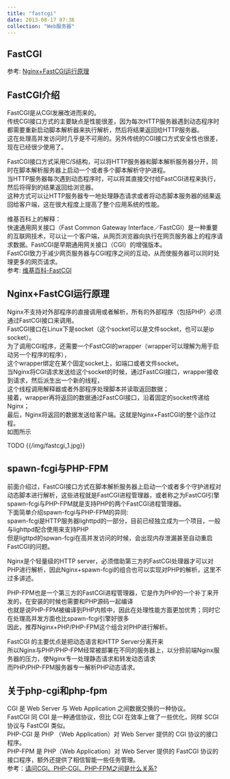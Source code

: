 ```yaml
---
title: "fastcgi"
date: 2013-08-17 07:36
collection: "Web服务器"
---
```



## FastCGI ##

参考: [Nginx+FastCGI运行原理](http://book.51cto.com/art/201202/314840.htm)

## FastCGI介绍 ##

FastCGI是从CGI发展改进而来的。  
传统CGI接口方式的主要缺点是性能很差，因为每次HTTP服务器遇到动态程序时都需要重新启动脚本解析器来执行解析，然后将结果返回给HTTP服务器。  
这在处理高并发访问时几乎是不可用的。另外传统的CGI接口方式安全性也很差，现在已经很少使用了。

FastCGI接口方式采用C/S结构，可以将HTTP服务器和脚本解析服务器分开，同时在脚本解析服务器上启动一个或者多个脚本解析守护进程。  
当HTTP服务器每次遇到动态程序时，可以将其直接交付给FastCGI进程来执行，然后将得到的结果返回给浏览器。  
这种方式可以让HTTP服务器专一地处理静态请求或者将动态脚本服务器的结果返回给客户端，这在很大程度上提高了整个应用系统的性能。

维基百科上的解释：  
快速通用网关接口（Fast Common Gateway Interface／FastCGI）是一种重要的互联网技术，可以让一个客户端，从网页浏览器向执行在网页服务器上的程序请求数据。FastCGI是早期通用网关接口（CGI）的增强版本。  
FastCGI致力于减少网页服务器与CGI程序之间的互动，从而使服务器可以同时处理更多的网页请求。  
参考: [维基百科-FastCGI](http://zh.wikipedia.org/wiki/FastCGI)


## Nginx+FastCGI运行原理 ##

Nginx不支持对外部程序的直接调用或者解析，所有的外部程序（包括PHP）必须通过FastCGI接口来调用。  
FastCGI接口在Linux下是socket（这个socket可以是文件socket，也可以是ip socket）。  
为了调用CGI程序，还需要一个FastCGI的wrapper（wrapper可以理解为用于启动另一个程序的程序），  
这个wrapper绑定在某个固定socket上，如端口或者文件socket。  
当Nginx将CGI请求发送给这个socket的时候，通过FastCGI接口，wrapper接收到请求，然后派生出一个新的线程，  
这个线程调用解释器或者外部程序处理脚本并读取返回数据；  
接着，wrapper再将返回的数据通过FastCGI接口，沿着固定的socket传递给Nginx；  
最后，Nginx将返回的数据发送给客户端。这就是Nginx+FastCGI的整个运作过程。  
如图所示  

TODO
	{{/img/fastcgi_1.jpg}}

## spawn-fcgi与PHP-FPM ##

前面介绍过，FastCGI接口方式在脚本解析服务器上启动一个或者多个守护进程对动态脚本进行解析，这些进程就是FastCGI进程管理器，或者称之为FastCGI引擎  
spawn-fcgi与PHP-FPM就是支持PHP的两个FastCGI进程管理器。  
下面简单介绍spawn-fcgi与PHP-FPM的异同:  
spawn-fcgi是HTTP服务器lighttpd的一部分，目前已经独立成为一个项目，一般与lighttpd配合使用来支持PHP  
但是ligttpd的spwan-fcgi在高并发访问的时候，会出现内存泄漏甚至自动重启FastCGI的问题。

Nginx是个轻量级的HTTP server，必须借助第三方的FastCGI处理器才可以对PHP进行解析，因此Nginx+spawn-fcgi的组合也可以实现对PHP的解析，这里不过多讲述。

PHP-FPM也是一个第三方的FastCGI进程管理器，它是作为PHP的一个补丁来开发的，在安装的时候也需要和PHP源码一起编译  
也就是说PHP-FPM被编译到PHP内核中，因此在处理性能方面更加优秀；同时它在处理高并发方面也比spawn-fcgi引擎好很多  
因此，推荐Nginx+PHP/PHP-FPM这个组合对PHP进行解析。
 
FastCGI 的主要优点是把动态语言和HTTP Server分离开来  
所以Nginx与PHP/PHP-FPM经常被部署在不同的服务器上，以分担前端Nginx服务器的压力，使Nginx专一处理静态请求和转发动态请求  
而PHP/PHP-FPM服务器专一解析PHP动态请求。

## 关于php-cgi和php-fpm ##

CGI 是 Web Server 与 Web Application 之间数据交换的一种协议。  
FastCGI 同 CGI 是一种通信协议，但比  CGI 在效率上做了一些优化，同样 SCGI 协议与 FastCGI 类似。  
PHP-CGI 是 PHP （Web Application）对 Web Server 提供的 CGI 协议的接口程序。  
PHP-FPM 是 PHP（Web Application）对 Web Server 提供的 FastCGI 协议的接口程序，额外还提供了相信智能一些任务管理。  
参考：[请问CGI、PHP-CGI、PHP-FPM之间是什么关系?](https://groups.google.com/forum/?fromgroups=#!topic/shlug/d5hJKyFzI-g)

